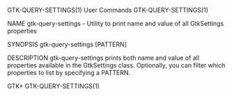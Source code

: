 GTK-QUERY-SETTINGS(1)                        User Commands                       GTK-QUERY-SETTINGS(1)

NAME
       gtk-query-settings - Utility to print name and value of all GtkSettings properties

SYNOPSIS
       gtk-query-settings [PATTERN]

DESCRIPTION
       gtk-query-settings prints both name and value of all properties available in the GtkSettings
       class. Optionally, you can filter which properties to list by specifying a PATTERN.

GTK+                                                                             GTK-QUERY-SETTINGS(1)
